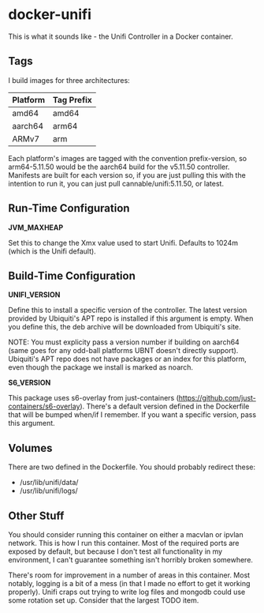 # docker-unifi

This is what it sounds like - the Unifi Controller in a Docker container.

## Tags

I build images for three architectures:

| Platform | Tag Prefix |
| -------- | ---------- |
| amd64 | amd64 |
| aarch64 | arm64 |
| ARMv7 | arm |

Each platform's images are tagged with the convention prefix-version, so arm64-5.11.50 would be the aarch64 build for the v5.11.50 controller. Manifests are built for each version so, if you are just pulling this with the intention to run it, you can just pull cannable/unifi:5.11.50, or latest.

## Run-Time Configuration

**JVM_MAXHEAP**

Set this to change the Xmx value used to start Unifi. Defaults to 1024m (which is the Unifi default).

## Build-Time Configuration

**UNIFI_VERSION**

Define this to install a specific version of the controller. The latest version provided by Ubiquiti's APT repo is installed if this argument is empty. When you define this, the deb archive will be downloaded from Ubiquiti's site.

NOTE: You must explicity pass a version number if building on aarch64 (same goes for any odd-ball platforms UBNT doesn't directly support). Ubiquiti's APT repo does not have packages or an index for this platform, even though the package we install is marked as noarch.

**S6_VERSION**

This package uses s6-overlay from just-containers (<https://github.com/just-containers/s6-overlay>). There's a default version defined in the Dockerfile that will be bumped when/if I remember. If you want a specific version, pass this argument.

## Volumes

There are two defined in the Dockerfile. You should probably redirect these:

* /usr/lib/unifi/data/
* /usr/lib/unifi/logs/

## Other Stuff

You should consider running this container on either a macvlan or ipvlan network. This is how I run this container. Most of the required ports are exposed by default, but because I don't test all functionality in my environment, I can't guarantee something isn't horribly broken somewhere.

There's room for improvement in a number of areas in this container. Most notably, logging is a bit of a mess (in that I made no effort to get it working properly). Unifi craps out trying to write log files and mongodb could use some rotation set up. Consider that the largest TODO item.
